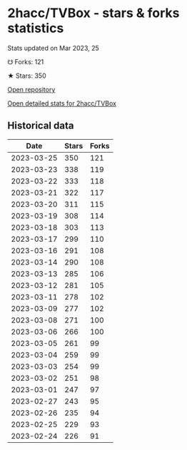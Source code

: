 # 2hacc/TVBox - stars & forks statistics

Stats updated on Mar 2023, 25

☋ Forks: 121

★ Stars: 350

[Open repository](https://github.com/2hacc/TVBox)

[Open detailed stats for 2hacc/TVBox](https://reviewgithub.com/rep/2hacc/TVBox)

## Historical data
| Date | Stars | Forks |
|------|-------|-------|
| 2023-03-25 | 350 | 121 | 
| 2023-03-23 | 338 | 119 | 
| 2023-03-22 | 333 | 118 | 
| 2023-03-21 | 322 | 117 | 
| 2023-03-20 | 311 | 115 | 
| 2023-03-19 | 308 | 114 | 
| 2023-03-18 | 303 | 113 | 
| 2023-03-17 | 299 | 110 | 
| 2023-03-16 | 291 | 108 | 
| 2023-03-14 | 290 | 108 | 
| 2023-03-13 | 285 | 106 | 
| 2023-03-12 | 281 | 105 | 
| 2023-03-11 | 278 | 102 | 
| 2023-03-09 | 277 | 102 | 
| 2023-03-08 | 271 | 100 | 
| 2023-03-06 | 266 | 100 | 
| 2023-03-05 | 261 | 99 | 
| 2023-03-04 | 259 | 99 | 
| 2023-03-03 | 254 | 99 | 
| 2023-03-02 | 251 | 98 | 
| 2023-03-01 | 247 | 97 | 
| 2023-02-27 | 243 | 95 | 
| 2023-02-26 | 235 | 94 | 
| 2023-02-25 | 229 | 93 | 
| 2023-02-24 | 226 | 91 | 

